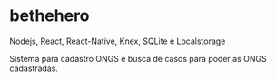 # bethehero
Nodejs, React, React-Native, Knex, SQLite e Localstorage

Sistema para cadastro ONGS e busca de casos para poder as ONGS cadastradas.
